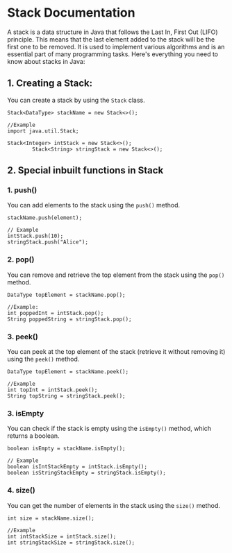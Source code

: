 # Stack Documentation
A stack is a data structure in Java that follows the Last In, First Out (LIFO) principle. This means that the last element added to the stack will be the first one to be removed. It is used to implement various algorithms and is an essential part of many programming tasks. Here's everything you need to know about stacks in Java:



## 1. Creating a Stack:
   You can create a stack by using the `Stack` class.

```agsl
Stack<DataType> stackName = new Stack<>();

//Example
import java.util.Stack;

Stack<Integer> intStack = new Stack<>();
        Stack<String> stringStack = new Stack<>();
```

## 2. Special inbuilt functions in Stack

### 1. push()
   You can add elements to the stack using the `push()` method.

```agsl
stackName.push(element);

// Example
intStack.push(10);
stringStack.push("Alice");
```

### 2. pop()
You can remove and retrieve the top element from the stack using the `pop()` method.

```agsl
DataType topElement = stackName.pop();

//Example:
int poppedInt = intStack.pop();
String poppedString = stringStack.pop();
```
### 3. peek()
You can peek at the top element of the stack (retrieve it without removing it) using the `peek()` method.

```agsl
DataType topElement = stackName.peek();

//Example
int topInt = intStack.peek();
String topString = stringStack.peek();

```

### 3. isEmpty
You can check if the stack is empty using the `isEmpty()` method, which returns a boolean.
```agsl
boolean isEmpty = stackName.isEmpty();

// Example
boolean isIntStackEmpty = intStack.isEmpty();
boolean isStringStackEmpty = stringStack.isEmpty();
```

### 4. size()
You can get the number of elements in the stack using the `size()` method.
```agsl
int size = stackName.size();

//Example
int intStackSize = intStack.size();
int stringStackSize = stringStack.size();
```

